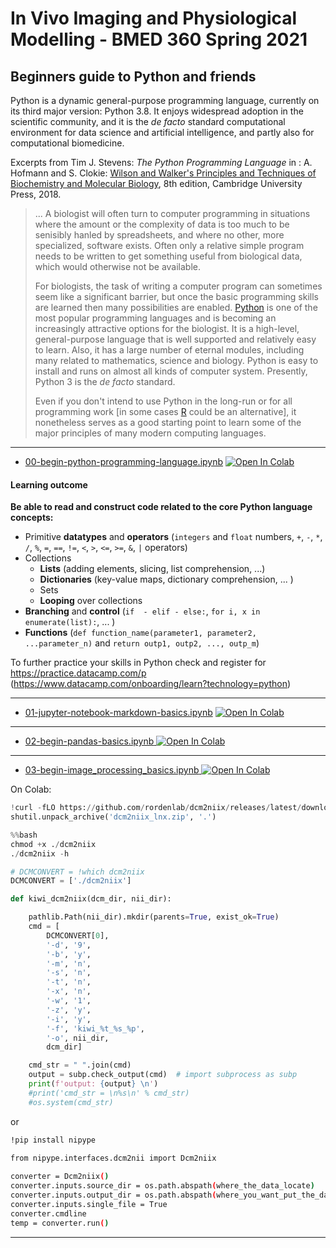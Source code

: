 # In Vivo Imaging and Physiological Modelling - BMED 360 Spring 2021


## Beginners guide to Python and friends

Python is a dynamic general-purpose programming language, currently on its third major version: Python 3.8. It enjoys widespread adoption in the scientific community, and it is the *de facto* standard computational environment for data science and artificial intelligence, and partly also for computational biomedicine.

Excerpts from Tim J. Stevens: _The Python Programming Language_ in : A. Hofmann and S. Clokie: [Wilson and Walker's Principles and Techniques of Biochemistry and Molecular Biology](https://www.cambridge.org/core/books/wilson-and-walkers-principles-and-techniques-of-biochemistry-and-molecular-biology/2159004E019DDD87C0A97EE8DB72B79F), 8th edition, Cambridge University Press, 2018.


> ... A biologist will often turn to computer programming in situations where the amount or the complexity of data is too much to be senisibly hanled by spreadsheets, and where no other, more specialized, software exists. Often only a relative simple program needs to be written to get something useful from biological data, which would otherwise not be available.
>
> For biologists, the task of writing a computer program can sometimes seem like a significant barrier, but once the basic programming skills are learned then many possibilities are enabled. [Python](https://www.python.org) is one of the most popular programming languages and is becoming an increasingly attractive options for the biologist. It is a high-level, general-purpose language that is well supported and relatively easy to learn. Also, it has a large number of eternal modules, including many related to mathematics, science and biology. Python is easy to install and runs on almost all kinds of computer system. Presently, Python 3 is the _de facto_ standard.
>
> Even if you don't intend to use Python in the long-run or for all programming work [in some cases [R](https://www.r-project.org) could be an alternative], it nonetheless serves as a good starting point to learn some of the major principles of many modern computing languages.
> 

----------------------

- [00-begin-python-programming-language.ipynb](https://nbviewer.jupyter.org/github/computational-medicine/BMED360-2021/blob/main/Lab0-beginners-guide/00-begin-python-programming-language.ipynb) <a href="https://colab.research.google.com/github/computational-medicine/BMED360-2021/blob/main/Lab0-beginners-guide/00-begin-python-programming-language.ipynb">
  <img src="https://colab.research.google.com/assets/colab-badge.svg" alt="Open In Colab"/>
</a>

#### Learning outcome

**Be able to read and construct code related to the core Python language concepts:**

- Primitive **datatypes** and **operators** (`integers` and `float` numbers, `+`, `-`, `*`, `/`, `%`, `=`, `==`, `!=`, `<`, `>`, `<=`, `>=`, `&`, `|` operators)
- Collections
  - **Lists** (adding elements, slicing, list comprehension,  ...)
  - **Dictionaries** (key-value maps, dictionary comprehension, ... )
  - Sets
  - **Looping** over collections
- **Branching** and **control** (`if  - elif - else:`,  `for i, x in enumerate(list):`, ... )
- **Functions** (`def function_name(parameter1, parameter2, ...parameter_n)` and `return outp1, outp2, ..., outp_m`)

To further practice your skills in Python check and register for https://practice.datacamp.com/p <br>(https://www.datacamp.com/onboarding/learn?technology=python)

------------------


- [01-jupyter-notebook-markdown-basics.ipynb](https://nbviewer.jupyter.org/github/computational-medicine/BMED360-2021/blob/main/Lab0-beginners-guide/01-jupyter-notebook-markdown-basics.ipynb) <a href="https://colab.research.google.com/github/computational-medicine/BMED360-2021/blob/main/Lab0-beginners-guide/01-jupyter-notebook-markdown-basics.ipynb">
  <img src="https://colab.research.google.com/assets/colab-badge.svg" alt="Open In Colab"/>
</a>


-------------------

- [02-begin-pandas-basics.ipynb](https://nbviewer.jupyter.org/github/computational-medicine/BMED360-2021/blob/main/Lab0-beginners-guide/02-begin-pandas-basics.ipynb)<a href="https://colab.research.google.com/github/computational-medicine/BMED360-2021/blob/main/Lab0-beginners-guide/02-begin-pandas-basics.ipynb">
  <img src="https://colab.research.google.com/assets/colab-badge.svg" alt="Open In Colab"/>
</a>

-------------------

- [03-begin-image_processing_basics.ipynb](https://nbviewer.jupyter.org/github/computational-medicine/BMED360-2021/blob/main/Lab0-beginners-guide/03-begin-image_processing_basics.ipynb)<a href="https://colab.research.google.com/github/computational-medicine/BMED360-2021/blob/main/Lab0-beginners-guide/03-begin-image_processing_basics.ipynb">
  <img src="https://colab.research.google.com/assets/colab-badge.svg" alt="Open In Colab"/>
</a>


On Colab:

```python
!curl -fLO https://github.com/rordenlab/dcm2niix/releases/latest/download/dcm2niix_lnx.zip
shutil.unpack_archive('dcm2niix_lnx.zip', '.')
```
```python
%%bash
chmod +x ./dcm2niix
./dcm2niix -h
```
```python
# DCMCONVERT = !which dcm2niix
DCMCONVERT = ['./dcm2niix']
```
```python
def kiwi_dcm2niix(dcm_dir, nii_dir):

    pathlib.Path(nii_dir).mkdir(parents=True, exist_ok=True)
    cmd = [
        DCMCONVERT[0],
        '-d', '9',
        '-b', 'y',
        '-m', 'n',
        '-s', 'n',
        '-t', 'n',
        '-x', 'n',
        '-w', '1',
        '-z', 'y',
        '-i', 'y',
        '-f', 'kiwi_%t_%s_%p', 
        '-o', nii_dir,
        dcm_dir]

    cmd_str = " ".join(cmd)
    output = subp.check_output(cmd)  # import subprocess as subp
    print(f'output: {output} \n')
    #print('cmd_str = \n%s\n' % cmd_str)
    #os.system(cmd_str)
```
or
```bash
!pip install nipype

from nipype.interfaces.dcm2nii import Dcm2niix
 
converter = Dcm2niix()
converter.inputs.source_dir = os.path.abspath(where_the_data_locate)
converter.inputs.output_dir = os.path.abspath(where_you_want_put_the_data_into)
converter.inputs.single_file = True
converter.cmdline
temp = converter.run()
``` 
------

